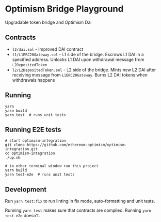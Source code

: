# Optimism Bridge Playground

Upgradable token bridge and Optimism Dai

## Contracts

- `l2/dai.sol` - Improved DAI contract
- `l1/L1ERC20Gateway.sol` - L1 side of the bridge. Escrows L1 DAI in a specified address. Unlocks L1 DAI upon withdrawal
  message from `L2DepositedToken`
- `l2/L2DepositedToken.sol` - L2 side of the bridge. Mints new L2 DAI after receiving message from `L1ERC20Gateway`.
  Burns L2 DAI tokens when withdrawals happens

## Running

```
yarn
yarn build
yarn test  # runs unit tests
```

## Running E2E tests

```
# start optimism-integration
git clone https://github.com/ethereum-optimism/optimism-integration.git
cd optimism-integration
./up.sh

# in other terminal window run this project
yarn build
yarn test-e2e  # runs unit tests
```

## Development

Run `yarn test:fix` to run linting in fix mode, auto-formatting and unit tests.

Running `yarn test` makes sure that contracts are compiled. Running `yarn test-e2e` doesn't.
